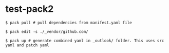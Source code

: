 # test-pack2

`
$ pack pull # pull dependencies from manifest.yaml file
`

`
$ pack edit -s ./_vendor/github.com/ 
`


`
$ pack up # generate combined yaml in _outlook/ folder. This uses src yaml and patch yaml 
`

